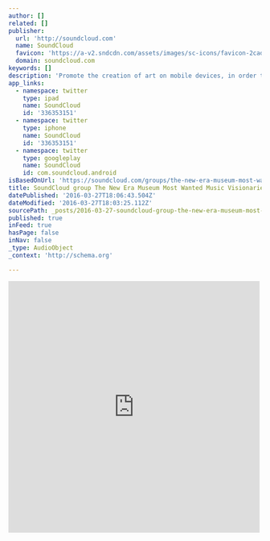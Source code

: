 ```yaml
---
author: []
related: []
publisher:
  url: 'http://soundcloud.com'
  name: SoundCloud
  favicon: 'https://a-v2.sndcdn.com/assets/images/sc-icons/favicon-2cadd14b.ico'
  domain: soundcloud.com
keywords: []
description: 'Promote the creation of art on mobile devices, in order to spread a form of active thought, which will help to build a new era in society, a new culture, and free our artistic expression even further. Further infos here: http://neweramuseum.org The New Era Museum (NEM) is a no profit organization formed by artists coming from all over the globe.'
app_links:
  - namespace: twitter
    type: ipad
    name: SoundCloud
    id: '336353151'
  - namespace: twitter
    type: iphone
    name: SoundCloud
    id: '336353151'
  - namespace: twitter
    type: googleplay
    name: SoundCloud
    id: com.soundcloud.android
isBasedOnUrl: 'https://soundcloud.com/groups/the-new-era-museum-most-wanted-music-visionaries'
title: SoundCloud group The New Era Museum Most Wanted Music Visionaries
datePublished: '2016-03-27T18:06:43.504Z'
dateModified: '2016-03-27T18:03:25.112Z'
sourcePath: _posts/2016-03-27-soundcloud-group-the-new-era-museum-most-wanted-music-vision.md
published: true
inFeed: true
hasPage: false
inNav: false
_type: AudioObject
_context: 'http://schema.org'

---
```

<iframe src="https://cdn.embedly.com/widgets/media.html?src=https%3A%2F%2Fw.soundcloud.com%2Fplayer%2F%3Fvisual%3Dtrue%26url%3Dhttp%253A%252F%252Fapi.soundcloud.com%252Fgroups%252F177091%26show_artwork%3Dtrue&amp;url=https%3A%2F%2Fsoundcloud.com%2Fgroups%2Fthe-new-era-museum-most-wanted-music-visionaries&amp;image=http%3A%2F%2Fi1.sndcdn.com%2Fartworks-000098167542-696ud9-t500x500.jpg&amp;key=b7d04c9b404c499eba89ee7072e1c4f7&amp;type=text%2Fhtml&amp;schema=soundcloud" width="500" height="500" scrolling="no" frameborder="0" allowfullscreen="allowfullscreen" style=""></iframe>